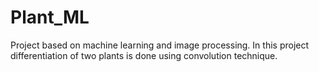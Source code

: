 # Plant_ML

Project based on machine learning and image processing.
In this project differentiation  of two plants is done using convolution technique.
